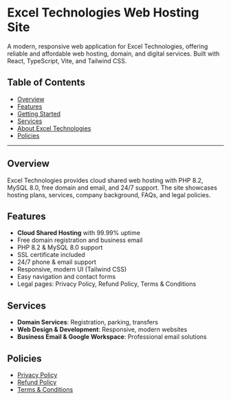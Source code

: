 # Excel Technologies Web Hosting Site

A modern, responsive web application for Excel Technologies, offering reliable and affordable web hosting, domain, and digital services. Built with React, TypeScript, Vite, and Tailwind CSS.

## Table of Contents

- [Overview](#overview)
- [Features](#features)
- [Getting Started](#getting-started)
- [Services](#services)
- [About Excel Technologies](#about-excel-technologies)
- [Policies](#policies)

---

## Overview

Excel Technologies provides cloud shared web hosting with PHP 8.2, MySQL 8.0, free domain and email, and 24/7 support.
The site showcases hosting plans, services, company background, FAQs, and legal policies.

## Features

- **Cloud Shared Hosting** with 99.99% uptime
- Free domain registration and business email
- PHP 8.2 & MySQL 8.0 support
- SSL certificate included
- 24/7 phone & email support
- Responsive, modern UI (Tailwind CSS)
- Easy navigation and contact forms
- Legal pages: Privacy Policy, Refund Policy, Terms & Conditions

## Services

- **Domain Services**: Registration, parking, transfers
- **Web Design & Development**: Responsive, modern websites
- **Business Email & Google Workspace**: Professional email solutions

## Policies

- [Privacy Policy](src/pages/PrivacyPolicy.tsx)
- [Refund Policy](src/pages/RefundPolicy.tsx)
- [Terms & Conditions](src/pages/TermsConditions.tsx)
